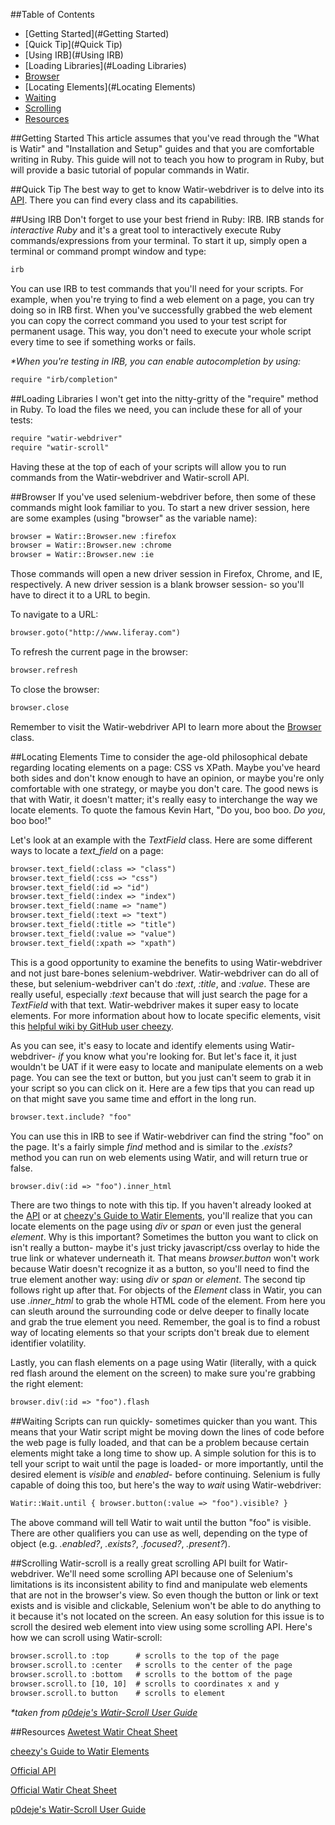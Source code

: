 ##Table of Contents
* [Getting Started](#Getting Started)
* [Quick Tip](#Quick Tip)
* [Using IRB](#Using IRB)
* [Loading Libraries](#Loading Libraries)
* [Browser](#Browser)
* [Locating Elements](#Locating Elements)
* [Waiting](#Waiting)
* [Scrolling](#Scrolling)
* [Resources](#Resources)

##Getting Started
This article assumes that you've read through the "What is Watir" and "Installation and Setup" guides and that you are comfortable writing in Ruby. This guide will not to teach you how to program in Ruby, but will provide a basic tutorial of popular commands in Watir.

##Quick Tip
The best way to get to know Watir-webdriver is to delve into its [API](http://www.rubydoc.info/gems/watir-webdriver). There you can find every class and its capabilities. 

##Using IRB
Don't forget to use your best friend in Ruby: IRB. IRB stands for _interactive Ruby_ and it's a great tool to interactively execute Ruby commands/expressions from your terminal. To start it up, simply open a terminal or command prompt window and type:
``` html
irb
```
You can use IRB to test commands that you'll need for your scripts. For example, when you're trying to find a web element on a page, you can try doing so in IRB first. When you've successfully grabbed the web element you can copy the correct command you used to your test script for permanent usage. This way, you don't need to execute your whole script every time to see if something works or fails.

_*When you're testing in IRB, you can enable autocompletion by using:_
``` html
require "irb/completion"
```

##Loading Libraries
I won't get into the nitty-gritty of the "require" method in Ruby. To load the files we need, you can include these for all of your tests:
``` html
require "watir-webdriver"
require "watir-scroll"
```
Having these at the top of each of your scripts will allow you to run commands from the Watir-webdriver and Watir-scroll API. 

##Browser
If you've used selenium-webdriver before, then some of these commands might look familiar to you. To start a new driver session, here are some examples (using "browser" as the variable name):
``` html
browser = Watir::Browser.new :firefox
browser = Watir::Browser.new :chrome
browser = Watir::Browser.new :ie
```
Those commands will open a new driver session in Firefox, Chrome, and IE, respectively. A new driver session is a blank browser session- so you'll have to direct it to a URL to begin. 

To navigate to a URL:
``` html
browser.goto("http://www.liferay.com")
```
To refresh the current page in the browser:
``` html
browser.refresh
```
To close the browser:
``` html
browser.close
```
Remember to visit the Watir-webdriver API to learn more about the [Browser](http://www.rubydoc.info/gems/watir-webdriver/Watir/Browser) class.

##Locating Elements
Time to consider the age-old philosophical debate regarding locating elements on a page: CSS vs XPath. Maybe you've heard both sides and don't know enough to have an opinion, or maybe you're only comfortable with one strategy, or maybe you don't care. The good news is that with Watir, it doesn't matter; it's really easy to interchange the way we locate elements. To quote the famous Kevin Hart, "Do you, boo boo. _Do you_, boo boo!"

Let's look at an example with the _TextField_ class. Here are some different ways to locate a _text_field_ on a page:
``` html
browser.text_field(:class => "class")
browser.text_field(:css => "css")
browser.text_field(:id => "id")
browser.text_field(:index => "index")
browser.text_field(:name => "name")
browser.text_field(:text => "text")
browser.text_field(:title => "title")
browser.text_field(:value => "value")
browser.text_field(:xpath => "xpath")
```
This is a good opportunity to examine the benefits to using Watir-webdriver and not just bare-bones selenium-webdriver. Watir-webdriver can do all of these, but selenium-webdriver can't do _:text_, _:title_, and _:value_. These are really useful, especially _:text_ because that will just search the page for a _TextField_ with that text. Watir-webdriver makes it super easy to locate elements. For more information about how to locate specific elements, visit this [helpful wiki by GitHub user cheezy](https://github.com/cheezy/page-object/wiki/Elements).

As you can see, it's easy to locate and identify elements using Watir-webdriver- _if_ you know what you're looking for. But let's face it, it just wouldn't be UAT if it were easy to locate and manipulate elements on a web page. You can see the text or button, but you just can't seem to grab it in your script so you can click on it. Here are a few tips that you can read up on that might save you same time and effort in the long run.
``` html
browser.text.include? "foo"
```
You can use this in IRB to see if Watir-webdriver can find the string "foo" on the page. It's a fairly simple _find_ method and is similar to the _.exists?_ method you can run on web elements using Watir, and will return true or false.
``` html
browser.div(:id => "foo").inner_html
```
There are two things to note with this tip. If you haven't already looked at the [API](http://www.rubydoc.info/gems/watir-webdriver) or at [cheezy's Guide to Watir Elements](https://github.com/cheezy/page-object/wiki/Elements), you'll realize that you can locate elements on the page using _div_ or _span_ or even just the general _element_. Why is this important? Sometimes the button you want to click on isn't really a button- maybe it's just tricky javascript/css overlay to hide the true link or whatever underneath it. That means _browser.button_ won't work because Watir doesn't recognize it as a button, so you'll need to find the true element another way: using _div_ or _span_ or _element_. The second tip follows right up after that. For objects of the _Element_ class in Watir, you can use _.inner_html_ to grab the whole HTML code of the element. From here you can sleuth around the surrounding code or delve deeper to finally locate and grab the true element you need. Remember, the goal is to find a robust way of locating elements so that your scripts don't break due to element identifier volatility. 

Lastly, you can flash elements on a page using Watir (literally, with a quick red flash around the element on the screen) to make sure you're grabbing the right element:
``` html
browser.div(:id => "foo").flash
```

##Waiting
Scripts can run quickly- sometimes quicker than you want. This means that your Watir script might be moving down the lines of code before the web page is fully loaded, and that can be a problem because certain elements might take a long time to show up. A simple solution for this is to tell your script to wait until the page is loaded- or more importantly, until the desired element is _visible_ and _enabled_- before continuing. Selenium is fully capable of doing this too, but here's the way to _wait_ using Watir-webdriver:
``` html
Watir::Wait.until { browser.button(:value => "foo").visible? }
```
The above command will tell Watir to wait until the button "foo" is visible. There are other qualifiers you can use as well, depending on the type of object (e.g. _.enabled?_, _.exists?_, _.focused?_, _.present?_).

##Scrolling
Watir-scroll is a really great scrolling API built for Watir-webdriver. We'll need some scrolling API because one of Selenium's limitations is its inconsistent ability to find and manipulate web elements that are not in the browser's view. So even though the button or link or text exists and is visible and clickable, Selenium won't be able to do anything to it because it's not located on the screen. An easy solution for this issue is to scroll the desired web element into view using some scrolling API. Here's how we can scroll using Watir-scroll:
``` html
browser.scroll.to :top      # scrolls to the top of the page
browser.scroll.to :center   # scrolls to the center of the page
browser.scroll.to :bottom   # scrolls to the bottom of the page
browser.scroll.to [10, 10]  # scrolls to coordinates x and y
browser.scroll.to button    # scrolls to element
```
_*taken from [p0deje's Watir-Scroll User Guide](https://github.com/p0deje/watir-scroll)_

##Resources
[Awetest Watir Cheat Sheet](https://awetest.zendesk.com/hc/en-us/articles/201883796-Watir-Webdriver-Cheatsheet)

[cheezy's Guide to Watir Elements](https://github.com/cheezy/page-object/wiki/Elements)

[Official API](http://www.rubydoc.info/gems/watir-webdriver)

[Official Watir Cheat Sheet](https://github.com/watir/watir/wiki/Cheat-Sheet)

[p0deje's Watir-Scroll User Guide](https://github.com/p0deje/watir-scroll)
